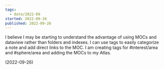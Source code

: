```yaml
---
tags:
  - date/2022-09
started: 2022-09-26
published: 2022-09-26
---
```


I believe I may be starting to understand the advantage of using MOCs and dataview rather than folders and indexes. I can use tags to easily categorize a note and add direct links to the MOC. I am creating tags for #interest/area and #sphere/area and adding the MOCs to my Atlas.

(2022-09-26)